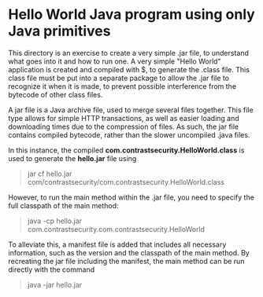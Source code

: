 # Hello World Java program using only Java primitives
This directory is an exercise to create a very simple .jar file, to understand what goes into it and how to run one. 
A very simple "Hello World" application is created and compiled with $, to generate the .class file. 
This class file must be put into a separate package to allow the .jar file to recognize it when it is made, 
to prevent possible interference from the bytecode of other class files.

A jar file is a Java archive file, used to merge several files together.  This file type allows for 
simple HTTP transactions, as well as easier loading and downloading times due to the compression of files.
As such, the jar file contains compiled bytecode, rather than the slower uncompiled .java files.

In this instance, the compiled **com.contrastsecurity.HelloWorld.class** is used to generate the **hello.jar** file using 
>jar cf hello.jar com/contrastsecurity/com.contrastsecurity.HelloWorld.class  

However, to run the main method within the .jar file, you need to specify 
the full classpath of the main method:
>java -cp hello.jar com.contrastsecurity.com.contrastsecurity.HelloWorld

To alleviate this, a manifest file is added that includes all necessary information, such as the version and the classpath of the main method.
By recreating the jar file including the manifest, the main method can be run directly with the command
>java -jar hello.jar
